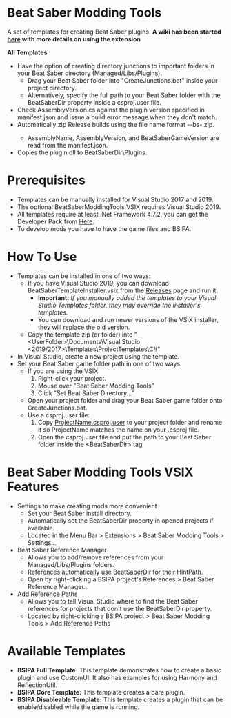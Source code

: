 # Beat Saber Modding Tools
A set of templates for creating Beat Saber plugins.
**A wiki has been started [here](https://github.com/Zingabopp/BeatSaberModdingTools/wiki) with more details on using the extension**

**All Templates**
* Have the option of creating directory junctions to important folders in your Beat Saber directory (Managed/Libs/Plugins).
  * Drag your Beat Saber folder into "CreateJunctions.bat" inside your project directory.
  * Alternatively, specify the full path to your Beat Saber folder with the BeatSaberDir property inside a csproj.user file.
* Check AssemblyVersion.cs against the plugin version specified in manifest.json and issue a build error message when they don't match.
* Automatically zip Release builds using the file name format <AssemblyName>-<AssemblyVersion>-bs<BeatSaberGameVersion>-<GithubCommitHash>.zip.
  * AssemblyName, AssemblyVersion, and BeatSaberGameVersion are read from the manifest.json.
* Copies the plugin dll to BeatSaberDir\Plugins.

# Prerequisites
* Templates can be manually installed for Visual Studio 2017 and 2019.
* The optional BeatSaberModdingTools VSIX requires Visual Studio 2019.
* All templates require at least .Net Framework 4.7.2, you can get the Developer Pack from [Here](https://dotnet.microsoft.com/download/visual-studio-sdks).
* To develop mods you have to have the game files and BSIPA.

# How To Use
* Templates can be installed in one of two ways:
  * If you have Visual Studio 2019, you can download BeatSaberTemplateInstaller.vsix from the [Releases](https://github.com/Zingabopp/BeatSaberTemplates/releases) page and run it.
    * **Important:** *If you manually added the templates to your Visual Studio Templates folder, they may override the installer's templates.*
    * You can download and run newer versions of the VSIX installer, they will replace the old version.
  * Copy the template zip (or folder) into "\<UserFolder>\Documents\Visual Studio <2019/2017>\Templates\ProjectTemplates\C#"
* In Visual Studio, create a new project using the template.
* Set your Beat Saber game folder path in one of two ways:
  * If you are using the VSIX:
    1. Right-click your project.
    2. Mouse over "Beat Saber Modding Tools"
    3. Click "Set Beat Saber Directory..."
  * Open your project folder and drag your Beat Saber game folder onto CreateJunctions.bat.
  * Use a csproj.user file:
    1. Copy [ProjectName.csproj.user](https://github.com/Zingabopp/BeatSaberTemplates/blob/master/ProjectName.csproj.user) to your project folder and rename it so ProjectName matches the name on your .csproj file.
    2. Open the csproj.user file and put the path to your Beat Saber folder inside the \<BeatSaberDir> tag.

# Beat Saber Modding Tools VSIX Features
* Settings to make creating mods more convenient
  * Set your Beat Saber install directory.
  * Automatically set the BeatSaberDir property in opened projects if available.
  * Located in the Menu Bar > Extensions > Beat Saber Modding Tools > Settings...
* Beat Saber Reference Manager
  * Allows you to add/remove references from your Managed/Libs/Plugins folders.
  * References automatically use BeatSaberDir for their HintPath.
  * Open by right-clicking a BSIPA project's References > Beat Saber Reference Manager...
* Add Reference Paths
  * Allows you to tell Visual Studio where to find the Beat Saber references for projects that don't use the BeatSaberDir property.
  * Located by right-clicking a BSIPA project > Beat Saber Modding Tools > Add Reference Paths
  
# Available Templates
* **BSIPA Full Template:** This template demonstrates how to create a basic plugin and use CustomUI. It also has examples for using Harmony and ReflectionUtil.
* **BSIPA Core Template:** This template creates a bare plugin.
* **BSIPA Disableable Template:** This template creates a plugin that can be enable/disabled while the game is running.
